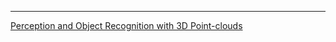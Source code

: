 





---

[Perception and Object Recognition with 3D Point-clouds](https://github.com/Heych88/udacity-robond-Perception)